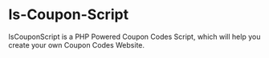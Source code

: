 Is-Coupon-Script
================

IsCouponScript is a PHP Powered Coupon Codes Script, which will help you create your own Coupon Codes Website.